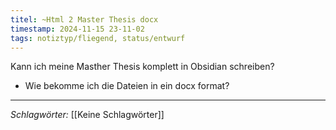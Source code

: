 ```yaml
---
titel: ~Html 2 Master Thesis docx
timestamp: 2024-11-15 23-11-02
tags: notiztyp/fliegend, status/entwurf
---
```



Kann ich meine Masther Thesis komplett in Obsidian schreiben?
- Wie bekomme ich die Dateien in ein docx format?

---
*Schlagwörter:*
[[Keine Schlagwörter]]